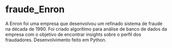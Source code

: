 # fraude_Enron

A Enron foi uma empresa que desenvolvou um refinado sistema de fraude na década de 1990. Foi criado algorítimo para análise de banco de dados da empresa com o objetivo de encontrar insights sobre o perfil dos fraudadores. Desenvolvimento feito em Python.


